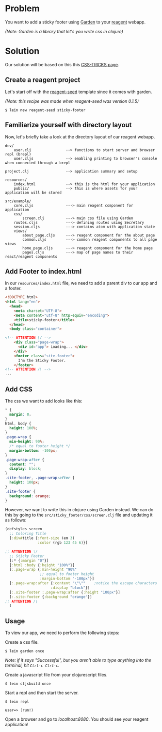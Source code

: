 # Problem

You want to add a sticky footer using [Garden](https://github.com/noprompt/garden) to your [reagent](https://github.com/holmsand/reagent) webapp.

*(Note: Garden is a library that let's you write css in clojure)*

# Solution

Our solution will be based on this this [CSS-TRICKS page](http://css-tricks.com/snippets/css/sticky-footer/).

## Create a reagent project

Let's start off with the [reagent-seed](https://github.com/gadfly361/reagent-seed) template since it comes with garden.

*(Note: this recipe was made when reagent-seed was version 0.1.5)*

```
$ lein new reagent-seed sticky-footer
```

## Familiarize yourself with directory layout

Now, let's briefly take a look at the directory layout of our reagent webapp.

```
dev/
    user.clj                --> functions to start server and browser repl (brepl)
    user.cljs               --> enabling printing to browser's console when connected through a brepl

project.clj                 --> application summary and setup

resources/
    index.html              --> this is the html for your application
    public/                 --> this is where assets for your application will be stored

src/example/
    core.cljs               ---> main reagent component for application
    css/
        screen.clj          ---> main css file using Garden
    routes.cljs             ---> defining routes using Secretary
    session.cljs            ---> contains atom with application state
    views/
        about_page.cljs     ---> reagent component for the about page
    	common.cljs         ---> common reagent components to all page views
    	home_page.cljs      ---> reagent component for the home page
    	pages.cljs          ---> map of page names to their react/reagent components
```

## Add Footer to index.html

In our `resources/index.html` file, we need to add a parent div to our app and a footer.

```html
<!DOCTYPE html>
<html lang="en">
  <head>
    <meta charset="UTF-8">
    <meta content="utf-8" http-equiv="encoding">  
    <title>sticky-footer</title>
  </head>
  <body class="container">

<!-- ATTENTION \/ -->
    <div class="page-wrap">
      <div id="app"> Loading... </div>
    </div>
    <footer class="site-footer">
      I'm the Sticky Footer.
    </footer>
<!-- ATTENTION /\ -->
...
```

## Add CSS

The css we want to add looks like this:

```css
* {
  margin: 0;
}
html, body {
  height: 100%;
}
.page-wrap {
  min-height: 90%;
  /* equal to footer height */
  margin-bottom: -100px; 
}
.page-wrap:after {
  content: "";
  display: block;
}
.site-footer, .page-wrap:after {
  height: 100px; 
}
.site-footer {
  background: orange;
}
```

However, we want to write this in clojure using Garden instead.  We can do this by going to the `src/sticky_footer/css/screen.clj` file and updating it as follows:

```clojure
(defstyles screen
  ;; Coloring Title
  [:div#title {:font-size (em 3)
               :color (rgb 123 45 6)}]

;; ATTENTION \/
  ;; Sticky Footer
  [:* {:margin "0"}]
  [:html :body {:height "100%"}]
  [:.page-wrap {:min-height "90%"
                ;; equal to footer height
                :margin-bottom "-100px"}]
  [:.page-wrap:after {:content "\"\""    ;notice the escape characters
                     :display "block"}]
  [:.site-footer :.page-wrap:after {:height "100px"}]
  [:.site-footer {:background "orange"}]
;; ATTENTION /\
  )
```

## Usage

To view our app, we need to perform the following steps:

Create a css file.

```
$ lein garden once
```

*Note: if it says "Successful", but you aren't able to type anything into the terminal, hit `Ctrl-c Ctrl-c`.*

Create a javascript file from your clojurescript files.

```
$ lein cljsbuild once
```

Start a repl and then start the server.

```
$ lein repl

user=> (run!)
```

Open a browser and go to *localhost:8080*. You should see your reagent application!
